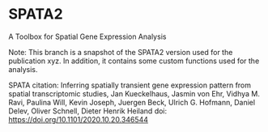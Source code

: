 # SPATA2
A Toolbox for Spatial Gene Expression Analysis

Note: This branch is a snapshot of the SPATA2 version used for the publication xyz. In addition, it contains some custom functions used for the analysis.

SPATA citation:
Inferring spatially transient gene expression pattern from spatial transcriptomic studies,
Jan Kueckelhaus, Jasmin von Ehr, Vidhya M. Ravi, Paulina Will, Kevin Joseph, Juergen Beck, Ulrich G. Hofmann, Daniel Delev, Oliver Schnell, Dieter Henrik Heiland
doi: https://doi.org/10.1101/2020.10.20.346544




